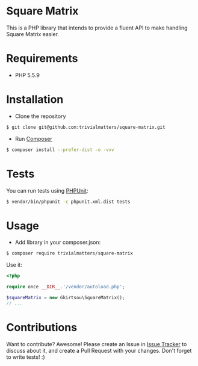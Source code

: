 Square Matrix
====

This is a PHP library that intends to provide a fluent API to 
make handling Square Matrix easier.

# Requirements
* PHP 5.5.9

# Installation
* Clone the repository
```bash
$ git clone git@github.com:trivialmatters/square-matrix.git
```
* Run [Composer](https://getcomposer.org/download/)
```bash
$ composer install --prefer-dist -o -vvv
```

# Tests
You can run tests using [PHPUnit](https://phpunit.de/):
```bash
$ vendor/bin/phpunit -c phpunit.xml.dist tests
```

# Usage
* Add library in your composer.json:
```bash
$ composer require trivialmatters/square-matrix
```

Use it:
```php
<?php

require once __DIR__.'/vendor/autoload.php';

$squareMatrix = new Gkirtsou\SquareMatrix();
// ...
```

# Contributions
Want to contribute? Awesome! Please create an Issue in [Issue Tracker](https://github.com/trivialmatters/square-matrix/issues/new) to discuss about it,
and create a Pull Request with your changes. Don't forget to write tests! :)
